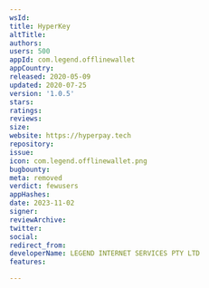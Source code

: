 ```yaml
---
wsId: 
title: HyperKey
altTitle: 
authors: 
users: 500
appId: com.legend.offlinewallet
appCountry: 
released: 2020-05-09
updated: 2020-07-25
version: '1.0.5'
stars: 
ratings: 
reviews: 
size: 
website: https://hyperpay.tech
repository: 
issue: 
icon: com.legend.offlinewallet.png
bugbounty: 
meta: removed
verdict: fewusers
appHashes: 
date: 2023-11-02
signer: 
reviewArchive: 
twitter: 
social: 
redirect_from: 
developerName: LEGEND INTERNET SERVICES PTY LTD
features: 

---
```


